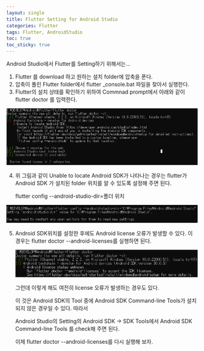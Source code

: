 ```yaml
---
layout: single
title: Flutter Setting for Android Studio
categories: Flutter
tags: Flutter, AndroidStudio
toc: true  
toc_sticky: true
---
```




Android Studio에서 Flutter를 Setting하기 위해서는...

1. Flutter 를 download 하고 원하는 설치 folder에 압축을 푼다.
2. 압축이 풀린 Flutter folder에서 flutter _console.bat 파일을 찾아서 실행한다.
3. Flutter의 설치 상태를 확인하기 위하여 Commnad prompt에서 아래와 같이 flutter doctor 를 입력한다.

<img src="./images/flutterdoctor.png"/>


4. 위 그림과 같이 Unable to locate Android SDK가 나타나는 경우는 flutter가 Android SDK 가 설치된 folder 위치를 알 수 있도록 설정해 주면 된다.   

   flutter config --android-studio-dir=폴더 위치 

![flutterdoctor2](./images/flutterdoctor2.png)

5. Android SDK위치를 설정한 후에도 Android license 오류가 발생할 수 있다. 이 경우는 flutter doctor --android-licenses를 실행하면 된다. 

   ![flutterdoctor3](./images/flutterdoctor3.png)

   그런데 이렇게 해도 여전히 license 오류가 발생하는 경우도 있다.  

   이 것은 Android SDK의 Tool 중에 Android SDK Command-line Tools가 설치되지 않은 경우일 수 있다. 따라서 

   Android Studio의 Setting의 Android SDK -> SDK Tools에서 Android SDK Command-line Tools 를  check해 주면 된다.

   이제 flutter doctor --android-licenses를 다시 실행해 보자.

   
